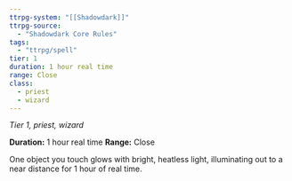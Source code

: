 ```yaml
---
ttrpg-system: "[[Shadowdark]]"
ttrpg-source: 
  - "Shadowdark Core Rules"
tags:
  - "ttrpg/spell"
tier: 1
duration: 1 hour real time
range: Close
class:
  - priest
  - wizard
---
```

*Tier 1, priest, wizard*

**Duration:** 1 hour real time
**Range:** Close

One object you touch glows with bright, heatless light, illuminating out to a near distance for 1 hour of real time.
